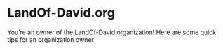 LandOf-David.org
================

You’re an owner of the LandOf-David organization! Here are some quick tips for an organization owner

